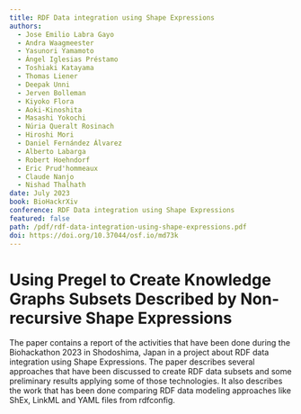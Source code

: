 ```yaml
---
title: RDF Data integration using Shape Expressions
authors:
  - Jose Emilio Labra Gayo
  - Andra Waagmeester
  - Yasunori Yamamoto
  - Ángel Iglesias Préstamo
  - Toshiaki Katayama
  - Thomas Liener
  - Deepak Unni
  - Jerven Bolleman
  - Kiyoko Flora
  - Aoki-Kinoshita
  - Masashi Yokochi
  - Núria Queralt Rosinach
  - Hiroshi Mori
  - Daniel Fernández Álvarez
  - Alberto Labarga
  - Robert Hoehndorf
  - Eric Prud'hommeaux
  - Claude Nanjo
  - Nishad Thalhath
date: July 2023
book: BioHackrXiv
conference: RDF Data integration using Shape Expressions
featured: false
path: /pdf/rdf-data-integration-using-shape-expressions.pdf
doi: https://doi.org/10.37044/osf.io/md73k
---
```


# Using Pregel to Create Knowledge Graphs Subsets Described by Non-recursive Shape Expressions

The paper contains a report of the activities that have been done during the Biohackathon 2023 in Shodoshima, Japan in a project about RDF data integration using Shape Expressions. The paper describes several approaches that have been discussed to create RDF data subsets and some preliminary results applying some of those technologies. It also describes the work that has been done comparing RDF data modeling approaches like ShEx, LinkML and YAML files from rdfconfig.
